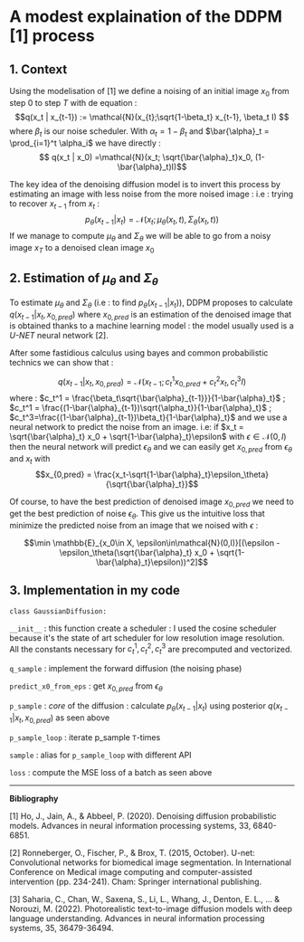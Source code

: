 # A modest explaination of the DDPM [1] process

## 1. Context

Using the modelisation of [1] we define a noising of an initial image $x_0$ from step $0$ to step $T$ with de equation : 
$$q(x_t | x_{t-1}) := \mathcal{N}(x_{t};\sqrt{1-\beta_t} x_{t-1}, \beta_t I) $$
where $\beta_t$ is our noise scheduler. With $\alpha_t = 1-\beta_t$ and $\bar{\alpha}_t = \prod_{i=1}^t \alpha_i$ we have directly :
$$ q(x_t | x_0) =\mathcal{N}(x_t; \sqrt{\bar{\alpha}_t}x_0, (1-\bar{\alpha}_t)I)$$

The key idea of the denoising diffusion model is to invert this process by estimating an image with less noise from the more noised image : i.e : trying to recover $x_{t-1}$ from $x_{t}$ : 
$$p_\theta(x_{t-1}|x_t) = \mathcal{N}(x_t; \mu_\theta(x_t, t), \Sigma_\theta(x_t,t))$$
If we manage to compute $\mu_\theta$ and $\Sigma_\theta$ we will be able to go from a noisy image $x_T$ to a denoised clean image $x_0$

## 2. Estimation of $\mu_\theta$ and $\Sigma_\theta$
To estimate $\mu_\theta$ and $\Sigma_\theta$ (i.e : to find $p_\theta(x_{t-1}|x_t)$), DDPM proposes to calculate $q(x_{t-1}|x_t, x_{0,pred})$ where $x_{0,pred}$ is an estimation of the denoised image that is obtained thanks to a machine learning model : the model usually used is a *U-NET* neural network [2].

After some fastidious calculus using bayes and common probabilistic technics we can show that :

$$q(x_{t-1}|x_t, x_{0,pred}) = \mathcal{N}(x_{t-1}; c_t^1 x_{0,pred} + c_t^2 x_t, c_t^3 I) $$
where : $c_t^1 = \frac{\beta_t\sqrt{\bar{\alpha}_{t-1}}}{1-\bar{\alpha}_t}$ ; $c_t^1 = \frac{(1-\bar{\alpha}_{t-1})\sqrt{\alpha_t}}{1-\bar{\alpha}_t}$ ; $c_t^3=\frac{(1-\bar{\alpha}_{t-1})\beta_t}{1-\bar{\alpha}_t}$
and we use a neural network to predict the noise from an image. 
i.e: if $x_t = \sqrt{\bar{\alpha}_t} x_0 + \sqrt{1-\bar{\alpha}_t}\epsilon$ with $\epsilon\in\mathcal{N}(0,I)$ then the neural network will predict $\epsilon_\theta$ and we can easily get $x_{0,pred}$ from $\epsilon_\theta$ and $x_t$ with
$$x_{0,pred} = \frac{x_t-\sqrt{1-\bar{\alpha}_t}\epsilon_\theta}{\sqrt{\bar{\alpha}_t}}$$

Of course, to have the best prediction of denoised image $x_{0,pred}$ we need to get the best prediction of noise $\epsilon_\theta$. This give us the intuitive loss that minimize the predicted noise from an image that we noised with $\epsilon$ :

$$\min \mathbb{E}_{x_0\in X, \epsilon\in\mathcal{N}(0,I)}[(\epsilon - \epsilon_\theta(\sqrt{\bar{\alpha}_t} x_0 + \sqrt{1-\bar{\alpha}_t}\epsilon))^2]$$

## 3. Implementation in my code

```
class GaussianDiffusion:
```
`__init__` : this function create a scheduler : I used the cosine scheduler because it's the state of art scheduler for low resolution image resolution. All the constants necessary for $c_t^1 ,c_t^2, c_t^3$ are precomputed and vectorized.

`q_sample` : implement the forward diffusion (the noising phase)

`predict_x0_from_eps` : get $x_{0,pred}$ from $\epsilon_\theta$

`p_sample` : *core* of the diffusion : calculate $p_\theta(x_{t-1}|x_t)$ using posterior $q(x_{t-1}|x_t, x_{0,pred})$ as seen above

`p_sample_loop` : iterate p_sample `T`-times

`sample` : alias for `p_sample_loop` with different API

`loss` : compute the MSE loss of a batch as seen above


___
**Bibliography**


[1] Ho, J., Jain, A., & Abbeel, P. (2020). Denoising diffusion probabilistic models. Advances in neural information processing systems, 33, 6840-6851.

[2] Ronneberger, O., Fischer, P., & Brox, T. (2015, October). U-net: Convolutional networks for biomedical image segmentation. In International Conference on Medical image computing and computer-assisted intervention (pp. 234-241). Cham: Springer international publishing.

[3] Saharia, C., Chan, W., Saxena, S., Li, L., Whang, J., Denton, E. L., ... & Norouzi, M. (2022). Photorealistic text-to-image diffusion models with deep language understanding. Advances in neural information processing systems, 35, 36479-36494.